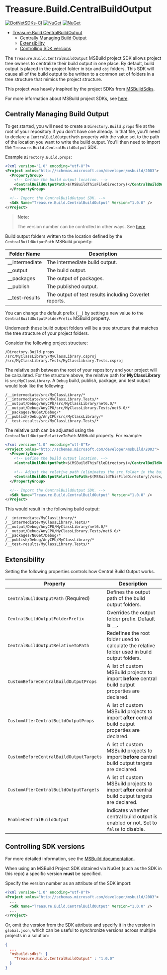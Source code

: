 # Treasure.Build.CentralBuildOutput

[![DotNetSDKs-CI](https://github.com/craigktreasure/CentralBuildOutput/actions/workflows/CI.yml/badge.svg)](https://github.com/craigktreasure/CentralBuildOutput/actions/workflows/CI.yml)
[![NuGet](https://img.shields.io/nuget/v/Treasure.Build.CentralBuildOutput)](https://www.nuget.org/packages/Treasure.Build.CentralBuildOutput/)
[![NuGet](https://img.shields.io/nuget/dt/Treasure.Build.CentralBuildOutput)](https://www.nuget.org/packages/Treasure.Build.CentralBuildOutput/)

- [Treasure.Build.CentralBuildOutput](#treasurebuildcentralbuildoutput)
  - [Centrally Managing Build Output](#centrally-managing-build-output)
  - [Extensibility](#extensibility)
  - [Controlling SDK versions](#controlling-sdk-versions)

The `Treasure.Build.CentralBuildOutput` MSBuild project SDK allows project tree owners to centralize their build
output in one place. By default, build output is placed in the project folder in `bin` and `obj` folders. This SDK
will cause all of the build output to be written to a common set of folders in a tree structure that mimics the project
structure.

This project was heavily inspired by the project SDKs from [MSBuildSdks](https://github.com/microsoft/MSBuildSdks).

For more information about MSBuild project SDKs, see [here](https://docs.microsoft.com/visualstudio/msbuild/how-to-use-project-sdk).

## Centrally Managing Build Output

To get started, you will need to create a `Directory.Build.props` file at the root of your repository if you don't have
one already. In that file, you'll need to declare a `CentralBuildOutputPath` property with the value set to the path of
the location you want to write the build output. You'll then need to import the `Treasure.Build.CentralBuildOutput` SDK.

Example `Directory.Build.props`:

```xml
<?xml version="1.0" encoding="utf-8"?>
<Project xmlns="http://schemas.microsoft.com/developer/msbuild/2003">
  <PropertyGroup>
    <!-- Define the build output location. -->
    <CentralBuildOutputPath>$(MSBuildThisFileDirectory)</CentralBuildOutputPath>
  </PropertyGroup>

  <!-- Import the CentralBuildOutput SDK. -->
  <Sdk Name="Treasure.Build.CentralBuildOutput" Version="1.0.0" />
</Project>
```

> **Note:**
>
> The version number can be controlled in other ways. See [here](#controlling-sdk-versions).

Build output folders written to the location defined by the `CentralBuildOutputPath` MSBuild property:

| Folder Name    | Description                                            |
| ---            | ---                                                    |
| __intermediate | The intermediate build output.                         |
| __output       | The build output.                                      |
| __packages     | The output of packages.                                |
| __publish      | The published output.                                  |
| __test-results | The output of test results including Coverlet reports. |

You can change the default prefix (`__`) by setting a new value to the `CentralBuildOutputFolderPrefix` MSBuild property.

Underneath these build output folders will be a tree structure that matches the tree structure of your project folders.

Consider the following project structure:

```
/Directory.Build.props
/src/MyClassLibrary/MyClassLibrary.csproj
/src/MyClassLibrary.Tests/MyClassLibrary.Tests.csproj
```

The relative path between the root of your repository and your project will be calculated. For the structure above, the
relative path for **MyClassLibrary** is `src/MyClassLibrary`. A `Debug` build, publish, package, and test output would
look like the following:

```
/__intermediate/src/MyClassLibrary/*
/__intermediate/src/MyClassLibrary.Tests/*
/__output/Debug/AnyCPU/src/MyClassLibrary/net6.0/*
/__output/Debug/AnyCPU/src/MyClassLibrary.Tests/net6.0/*
/__packages/NuGet/Debug/*
/__publish/Debug/AnyCPU/src/MyClassLibrary/*
/__test-results/src/MyClassLibrary.Tests/*
```

The relative path can be adjusted using the `CentralBuildOutputRelativeToPath` MSBuild property. For example:

```xml
<?xml version="1.0" encoding="utf-8"?>
<Project xmlns="http://schemas.microsoft.com/developer/msbuild/2003">
  <PropertyGroup>
    <!-- Define the build output location. -->
    <CentralBuildOutputPath>$(MSBuildThisFileDirectory)</CentralBuildOutputPath>

    <!-- Adjust the relative path (eliminates the src folder in the build output tree). -->
    <CentralBuildOutputRelativeToPath>$(MSBuildThisFileDirectory)/src</CentralBuildOutputRelativeToPath>
  </PropertyGroup>

  <!-- Import the CentralBuildOutput SDK. -->
  <Sdk Name="Treasure.Build.CentralBuildOutput" Version="1.0.0" />
</Project>
```

This would result in the following build output:

```
/__intermediate/MyClassLibrary/*
/__intermediate/MyClassLibrary.Tests/*
/__output/Debug/AnyCPU/MyClassLibrary/net6.0/*
/__output/Debug/AnyCPU/MyClassLibrary.Tests/net6.0/*
/__packages/NuGet/Debug/*
/__publish/Debug/AnyCPU/MyClassLibrary/*
/__test-results/MyClassLibrary.Tests/*
```

## Extensibility

Setting the following properties controls how Central Build Output works.

| Property                                | Description                                                                                          |
| ---                                     | ---                                                                                                  |
| `CentralBuildOutputPath` (Required)     | Defines the output path of the build output folders.                                                 |
| `CentralBuildOutputFolderPrefix`        | Overrides the output folder prefix. Default is `__`.                                                 |
| `CentralBuildOutputRelativeToPath`      | Redefines the root folder used to calculate the relative folder used in build output folders.        |
| `CustomBeforeCentralBuildOutputProps`   | A list of custom MSBuild projects to import **before** central build output properties are declared. |
| `CustomAfterCentralBuildOutputProps`    | A list of custom MSBuild projects to import **after** central build output properties are declared.  |
| `CustomBeforeCentralBuildOutputTargets` | A list of custom MSBuild projects to import **before** central build output targets are declared.    |
| `CustomAfterCentralBuildOutputTargets`  | A list of custom MSBuild projects to import **after** central build output targets are declared.     |
| `EnableCentralBuildOutput`              | Indicates whether central build output is enabled or not. Set to `false` to disable.

## Controlling SDK versions

For more detailed information, see the [MSBuild documentation](https://docs.microsoft.com/visualstudio/msbuild/how-to-use-project-sdk).

When using an MSBuild Project SDK obtained via NuGet (such as the SDK in this repo) a specific version **must** be
specified.

Specify the version number as an attribute of the SDK import:

```xml
<?xml version="1.0" encoding="utf-8"?>
<Project xmlns="http://schemas.microsoft.com/developer/msbuild/2003">
  ...
  <Sdk Name="Treasure.Build.CentralBuildOutput" Version="1.0.0" />
  ...
</Project>
```

Or, omit the version from the SDK attribute and specify it in the version in `global.json`, which can be useful to
synchronize versions across multiple projects in a solution:

```json
{
  ...
  "msbuild-sdks": {
    "Treasure.Build.CentralBuildOutput" : "1.0.0"
  }
}
```
